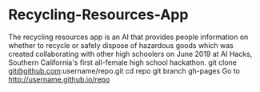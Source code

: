 # Recycling-Resources-App
The recycling resources app is an AI that provides people information on whether to recycle or safely dispose of hazardous goods which was created collaborating with other high schoolers on June 2019 at AI Hacks, Southern California's first all-female high school hackathon.
git clone git@github.com:username/repo.git
cd repo
git branch gh-pages
Go to http://username.github.io/repo
